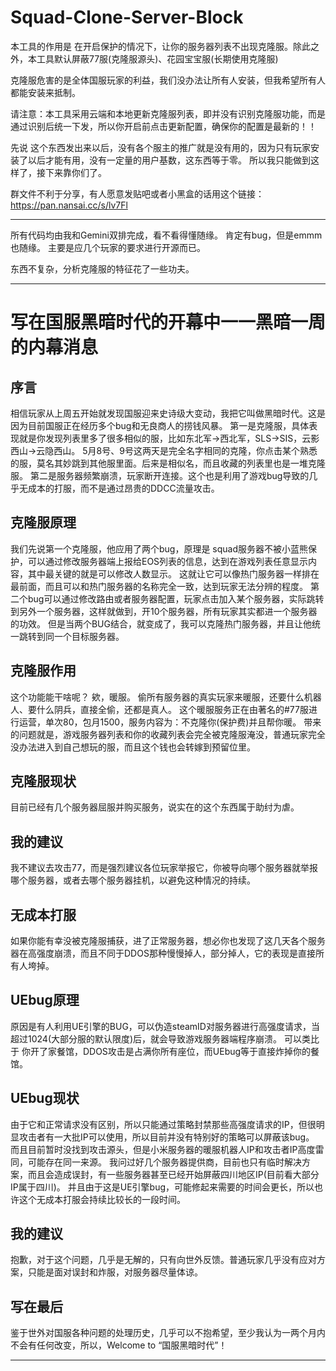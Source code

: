 # Squad-Clone-Server-Block
本工具的作用是 在开启保护的情况下，让你的服务器列表不出现克隆服。除此之外，本工具默认屏蔽77服(克隆服源头)、花园宝宝服(长期使用克隆服)

克隆服危害的是全体国服玩家的利益，我们没办法让所有人安装，但我希望所有人都能安装来抵制。

请注意：本工具采用云端和本地更新克隆服列表，即并没有识别克隆服功能，而是通过识别后统一下发，所以你开启前点击更新配置，确保你的配置是最新的！！

先说 这个东西发出来以后，没有各个服主的推广就是没有用的，因为只有玩家安装了以后才能有用，没有一定量的用户基数，这东西等于零。 所以我只能做到这样了，接下来靠你们了。

群文件不利于分享，有人愿意发贴吧或者小黑盒的话用这个链接：https://pan.nansai.cc/s/lv7Fl


---

所有代码均由我和Gemini双排完成，看不看得懂随缘。  肯定有bug，但是emmm 也随缘。 主要是应几个玩家的要求进行开源而已。

东西不复杂，分析克隆服的特征花了一些功夫。

---

# 写在国服黑暗时代的开幕中一一黑暗一周的内幕消息
## 序言
相信玩家从上周五开始就发现国服迎来史诗级大变动，我把它叫做黑暗时代。这是因为目前国服正在经历多个bug和无良商人的捞钱风暴。
第一是克隆服，具体表现就是你发现列表里多了很多相似的服，比如东北军→西北军，SLS→SIS，云影西山→云隐西山。
5月8号、9号这两天是完全名字相同的克隆，你点击某个熟悉的服，莫名其妙跳到其他服里面。后来是相似名，而且收藏的列表里也是一堆克隆服。
第二是服务器频繁崩溃，玩家断开连接。这个也是利用了游戏bug导致的几乎无成本的打服，而不是通过昂贵的DDCC流量攻击。

## 克隆服原理
我们先说第一个克隆服，他应用了两个bug，原理是 squad服务器不被小蓝熊保护，可以通过修改服务器端上报给EOS列表的信息，达到在游戏列表任意显示内容，其中最关键的就是可以修改人数显示。
这就让它可以像热门服务器一样排在最前面，而且可以和热门服务器的名称完全一致，达到玩家无法分辨的程度。
第二个bug可以通过修改路由或者服务器配置，玩家点击加入某个服务器，实际跳转到另外一个服务器，这样就做到，开10个服务器，所有玩家其实都进一个服务器的功效。
但是当两个BUG结合，就变成了，我可以克隆热门服务器，并且让他统一跳转到同一个目标服务器。

## 克隆服作用
这个功能能干啥呢？ 欸，暖服。 偷所有服务器的真实玩家来暖服，还要什么机器人、要什么阴兵，直接全偷，还都是真人。
这个暖服服务正在由著名的#77服进行运营，单次80，包月1500，服务内容为：不克隆你(保护费)并且帮你暖。 
带来的问题就是，游戏服务器列表和你的收藏列表会完全被克隆服淹没，普通玩家完全没办法进入到自己想玩的服，而且这个钱也会转嫁到预留位里。

## 克隆服现状
目前已经有几个服务器屈服并购买服务，说实在的这个东西属于助纣为虐。

## 我的建议
我不建议去攻击77，而是强烈建议各位玩家举报它，你被导向哪个服务器就举报哪个服务器，或者去哪个服务器挂机，以避免这种情况的持续。

## 无成本打服
如果你能有幸没被克隆服捕获，进了正常服务器，想必你也发现了这几天各个服务器在高强度崩溃，而且不同于DDOS那种慢慢掉人，部分掉人，它的表现是直接所有人垮掉。

## UEbug原理
原因是有人利用UE引擎的BUG，可以伪造steamID对服务器进行高强度请求，当超过1024(大部分服的默认限度)后，就会导致游戏服务器端程序崩溃。
可以类比于 你开了家餐馆，DDOS攻击是占满你所有座位，而UEbug等于直接炸掉你的餐馆。

## UEbug现状
由于它和正常请求没有区别，所以只能通过策略封禁那些高强度请求的IP，但很明显攻击者有一大批IP可以使用，所以目前并没有特别好的策略可以屏蔽该bug。
而且目前暂时没找到攻击源头，但是小米服务器的暖服机器人IP和攻击者IP高度雷同，可能存在同一来源。
我问过好几个服务器提供商，目前也只有临时解决方案，而且会造成误封，有一些服务器甚至已经开始屏蔽四川地区IP(目前看大部分IP属于四川)。
并且由于这是UE引擎bug，可能修起来需要的时间会更长，所以也许这个无成本打服会持续比较长的一段时间。

## 我的建议
抱歉，对于这个问题，几乎是无解的，只有向世外反馈。普通玩家几乎没有应对方案，只能是面对误封和炸服，对服务器尽量体谅。

## 写在最后
鉴于世外对国服各种问题的处理历史，几乎可以不抱希望，至少我认为一两个月内不会有任何改变，所以，Welcome to “国服黑暗时代”！

-----------
